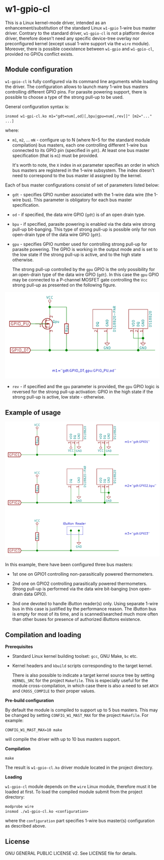 w1-gpio-cl
==========

This is a Linux kernel-mode driver, intended as an enhancement/substitution
of the standard Linux `w1-gpio` 1-wire bus master driver. Contrary to
the standard driver, `w1-gpio-cl` is not a platform device driver, therefore
doesn't need any specific device-tree overlay nor preconfigured kernel (except
usual 1-wire support via the `wire` module). Moreover, there is possible
coexistence between `w1-gpio` and `w1-gpio-cl`, provided no GPIOs conflict
exists.

Module configuration
--------------------

`w1-gpio-cl` is fully configured via its command line arguments while loading
the driver. The configuration allows to launch many 1-wire bus masters
controlling different GPIO pins. For parasite powering support, there is
possible to choose a type of the strong pull-up to be used.

General configuration syntax is:

    insmod w1-gpi-cl.ko m1="gdt=num[,od][,bpu|gpu=num[,rev]]" [m2="..." ...]

where:

* `m1`, `m2`, ... `mN` - configure up to N (where N=5 for the standard module
  compilation) bus masters, each one controlling different 1-wire bus connected
  to its GPIO pin (specified in `gdt`). At least one bus master specification
  (that is `m1`) must be provided.

  It's worth to note, the `X` index in `mX` parameter specifies an order in
  which bus masters are registered in the 1-wire subsystem. The index doesn't
  need to correspond to the bus master id assigned by the kernel.

Each of bus master configurations consist of set of parameters listed below:

* `gdt` - specifies GPIO number associated with the 1-wire data wire (the
  1-wire bus). This parameter is obligatory for each bus master specification.

* `od` - if specified, the data wire GPIO (`gdt`) is of an open drain type.

* `bpu` - if specified, parasite powering is enabled via the data wire strong
  pull-up bit-banging. This type of strong pull-up is possible only for non
  open-drain type of the data wire GPIO (`gdt`).

* `gpu` - specifies GPIO number used for controlling strong pull-up for
  parasite powering. The GPIO is working in the output mode and is set to the
  low state if the strong pull-up is active, and to the high state otherwise.

  The strong pull-up controlled by the `gpu` GPIO is the only possibility for
  an open-drain type of the data wire GPIO (`gdt`). In this case the `gpu` GPIO
  may be connected to a P-channel MOSFET gate controlling the `Vcc` strong
  pull-up as presented on the following figure.

![External GPIO strong pull-up](schema/gpu.png)

* `rev` - if specified and the `gpu` parameter is provided, the `gpu` GPIO
  logic is reversed for the strong pull-up activation: GPIO in the high state
  if the strong pull-up is active, low state - otherwise.

Example of usage
----------------

![Example](schema/example.png)

In this example, there have been configured three bus masters:

* 1st one on GPIO1 controlling non-parasitically powered thermometers.

* 2nd one on GPIO2 controlling parasitically powered thermometers. Strong
  pull-up is performed via the data wire bit-banging (non open-drain data GPIO).

* 3nd one devoted to handle iButton reader(s) only. Using separate 1-wire bus
  in this case is justified by the performance reason. The iButton bus is empty
  for most of its time, and is scanned/searched much more often than other
  buses for presence of authorized iButtons existence.

Compilation and loading
-----------------------

**Prerequisites**

* Standard Linux kernel building toolset: `gcc`, GNU Make, `bc` etc.

* Kernel headers and `kbuild` scripts corresponding to the target kernel.

  There is also possible to indicate a target kernel source tree by setting
  `KERNEL_SRC` for the project `Makefile`. This is especially useful for the
  module cross-compilation, in which case there is also a need to set `ARCH`
  and `CROSS_COMPILE` to their proper values.

**Pre-build configuration**

By default the module is compiled to support up to 5 bus masters. This may be
changed by setting `CONFIG_W1_MAST_MAX` for the project `Makefile`. For example:

    CONFIG_W1_MAST_MAX=10 make

will compile the driver with up to 10 bus masters support.

**Compilation**

    make

The result is `w1-gpio-cl.ko` driver module located in the project directory.

**Loading**

`w1-gpio-cl` module depends on the `wire` Linux module, therefore must it be
loaded at first. To load the compiled module submit from the project directory:

    modprobe wire
    insmod ./w1-gpio-cl.ko <configuration>

where the `configuration` part specifies 1-wire bus master(s) configuration as
described above.

License
-------

GNU GENERAL PUBLIC LICENSE v2. See LICENSE file for details.
